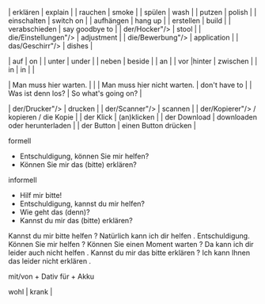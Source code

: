 

| erklären | explain |
| rauchen | smoke |
| spülen | wash |
| putzen | polish |
| einschalten | switch on |
| aufhängen | hang up |
| erstellen | build |
| verabschieden | say goodbye to |
| der/Hocker"/> | stool |
| die/Einstellungen"/> | adjustment |
| die/Bewerbung"/> | application |
| das/Geschirr"/> | dishes |

| auf | on |
| unter | under |
| neben | beside |
| an |
| vor |hinter | zwischen |
| in | in |
| 

| Man muss hier warten. |      |
| Man muss hier nicht warten. | don't have to |
| Was ist denn los? | So what's going on? |

| der/Drucker"/> | drucken |
| der/Scanner"/> | scannen |
| der/Kopierer"/> / kopieren / die Kopie |
| der Klick | (an)klicken |
| der Download | downloaden oder herunterladen |
| der Button | einen Button drücken |

formell

- Entschuldigung, können Sie mir helfen?
- Können Sie mir das (bitte) erklären?

informell

- Hilf mir bitte!
- Entschuldigung, kannst du mir helfen?
- Wie geht das (denn)?
- Kannst du mir das (bitte) erklären?

Kannst du mir bitte helfen ?
Natürlich kann ich dir helfen .
Entschuldigung. Können Sie mir helfen ?
Können Sie einen Moment warten ?
Da kann ich dir leider auch nicht helfen .
Kannst du mir das bitte erklären ?
Ich kann Ihnen das leider nicht erklären .


mit/von + Dativ
für + Akku


wohl | krank |